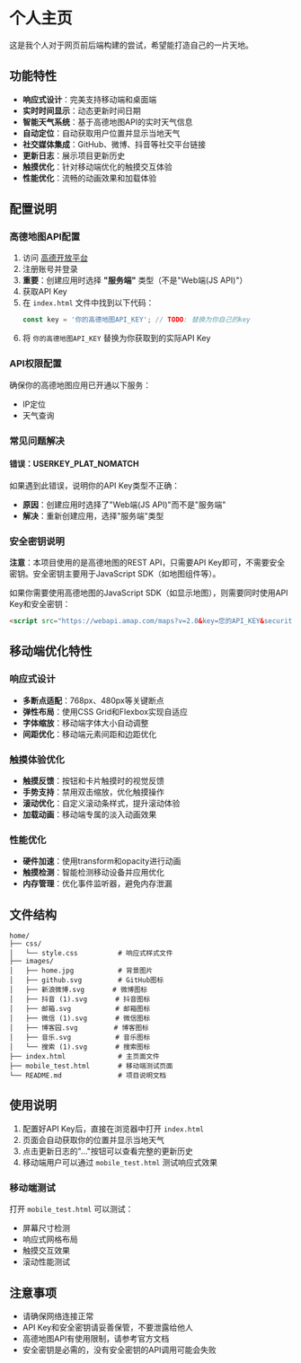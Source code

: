 # 个人主页

这是我个人对于网页前后端构建的尝试，希望能打造自己的一片天地。

## 功能特性

- **响应式设计**：完美支持移动端和桌面端
- **实时时间显示**：动态更新时间日期
- **智能天气系统**：基于高德地图API的实时天气信息
- **自动定位**：自动获取用户位置并显示当地天气
- **社交媒体集成**：GitHub、微博、抖音等社交平台链接
- **更新日志**：展示项目更新历史
- **触摸优化**：针对移动端优化的触摸交互体验
- **性能优化**：流畅的动画效果和加载体验

## 配置说明

### 高德地图API配置

1. 访问 [高德开放平台](https://lbs.amap.com/)
2. 注册账号并登录
3. **重要**：创建应用时选择 **"服务端"** 类型（不是"Web端(JS API)"）
4. 获取API Key
5. 在 `index.html` 文件中找到以下代码：
   ```javascript
   const key = '你的高德地图API_KEY'; // TODO: 替换为你自己的key
   ```
6. 将 `你的高德地图API_KEY` 替换为你获取到的实际API Key

### API权限配置

确保你的高德地图应用已开通以下服务：
- IP定位
- 天气查询

### 常见问题解决

#### 错误：USERKEY_PLAT_NOMATCH
如果遇到此错误，说明你的API Key类型不正确：
- **原因**：创建应用时选择了"Web端(JS API)"而不是"服务端"
- **解决**：重新创建应用，选择"服务端"类型

### 安全密钥说明

**注意**：本项目使用的是高德地图的REST API，只需要API Key即可，不需要安全密钥。安全密钥主要用于JavaScript SDK（如地图组件等）。

如果你需要使用高德地图的JavaScript SDK（如显示地图），则需要同时使用API Key和安全密钥：

```html
<script src="https://webapi.amap.com/maps?v=2.0&key=您的API_KEY&securityJsCode=您的安全密钥"></script>
```

## 移动端优化特性

### 响应式设计
- **多断点适配**：768px、480px等关键断点
- **弹性布局**：使用CSS Grid和Flexbox实现自适应
- **字体缩放**：移动端字体大小自动调整
- **间距优化**：移动端元素间距和边距优化

### 触摸体验优化
- **触摸反馈**：按钮和卡片触摸时的视觉反馈
- **手势支持**：禁用双击缩放，优化触摸操作
- **滚动优化**：自定义滚动条样式，提升滚动体验
- **加载动画**：移动端专属的淡入动画效果

### 性能优化
- **硬件加速**：使用transform和opacity进行动画
- **触摸检测**：智能检测移动设备并应用优化
- **内存管理**：优化事件监听器，避免内存泄漏

## 文件结构

```
home/
├── css/
│   └── style.css          # 响应式样式文件
├── images/
│   ├── home.jpg           # 背景图片
│   ├── github.svg         # GitHub图标
│   ├── 新浪微博.svg       # 微博图标
│   ├── 抖音 (1).svg       # 抖音图标
│   ├── 邮箱.svg           # 邮箱图标
│   ├── 微信 (1).svg       # 微信图标
│   ├── 博客园.svg         # 博客图标
│   ├── 音乐.svg           # 音乐图标
│   └── 搜索 (1).svg       # 搜索图标
├── index.html             # 主页面文件
├── mobile_test.html       # 移动端测试页面
└── README.md              # 项目说明文档
```

## 使用说明

1. 配置好API Key后，直接在浏览器中打开 `index.html`
2. 页面会自动获取你的位置并显示当地天气
3. 点击更新日志的"..."按钮可以查看完整的更新历史
4. 移动端用户可以通过 `mobile_test.html` 测试响应式效果

### 移动端测试
打开 `mobile_test.html` 可以测试：
- 屏幕尺寸检测
- 响应式网格布局
- 触摸交互效果
- 滚动性能测试

## 注意事项

- 请确保网络连接正常
- API Key和安全密钥请妥善保管，不要泄露给他人
- 高德地图API有使用限制，请参考官方文档
- 安全密钥是必需的，没有安全密钥的API调用可能会失败 